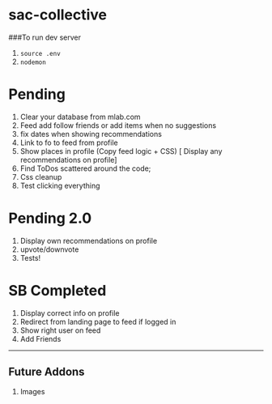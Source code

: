 # sac-collective

###To run dev server

1.  `source .env`
1.  `nodemon`

# Pending

1.  Clear your database from mlab.com
1.  Feed add follow friends or add items when no suggestions
1.  fix dates when showing recommendations
1.  Link to fo to feed from profile
1.  Show places in profile (Copy feed logic + CSS) [ Display any recommendations on profile]
1.  Find ToDos scattered around the code;
1.  Css cleanup
1.  Test clicking everything

# Pending 2.0

1.  Display own recommendations on profile
1.  upvote/downvote
1.  Tests!

# SB Completed

1.  Display correct info on profile
1.  Redirect from landing page to feed if logged in
1.  Show right user on feed
1.  Add Friends

---

## Future Addons

1.  Images
